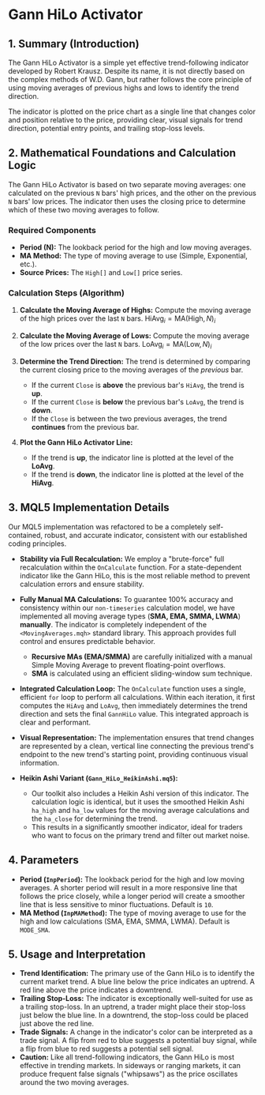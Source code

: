 # Gann HiLo Activator

## 1. Summary (Introduction)

The Gann HiLo Activator is a simple yet effective trend-following indicator developed by Robert Krausz. Despite its name, it is not directly based on the complex methods of W.D. Gann, but rather follows the core principle of using moving averages of previous highs and lows to identify the trend direction.

The indicator is plotted on the price chart as a single line that changes color and position relative to the price, providing clear, visual signals for trend direction, potential entry points, and trailing stop-loss levels.

## 2. Mathematical Foundations and Calculation Logic

The Gann HiLo Activator is based on two separate moving averages: one calculated on the previous `N` bars' high prices, and the other on the previous `N` bars' low prices. The indicator then uses the closing price to determine which of these two moving averages to follow.

### Required Components

- **Period (N):** The lookback period for the high and low moving averages.
- **MA Method:** The type of moving average to use (Simple, Exponential, etc.).
- **Source Prices:** The `High[]` and `Low[]` price series.

### Calculation Steps (Algorithm)

1. **Calculate the Moving Average of Highs:** Compute the moving average of the high prices over the last `N` bars.
   $\text{HiAvg}_i = \text{MA}(\text{High}, N)_i$

2. **Calculate the Moving Average of Lows:** Compute the moving average of the low prices over the last `N` bars.
   $\text{LoAvg}_i = \text{MA}(\text{Low}, N)_i$

3. **Determine the Trend Direction:** The trend is determined by comparing the current closing price to the moving averages of the _previous_ bar.

   - If the current `Close` is **above** the previous bar's `HiAvg`, the trend is **up**.
   - If the current `Close` is **below** the previous bar's `LoAvg`, the trend is **down**.
   - If the `Close` is between the two previous averages, the trend **continues** from the previous bar.

4. **Plot the Gann HiLo Activator Line:**
   - If the trend is **up**, the indicator line is plotted at the level of the **LoAvg**.
   - If the trend is **down**, the indicator line is plotted at the level of the **HiAvg**.

## 3. MQL5 Implementation Details

Our MQL5 implementation was refactored to be a completely self-contained, robust, and accurate indicator, consistent with our established coding principles.

- **Stability via Full Recalculation:** We employ a "brute-force" full recalculation within the `OnCalculate` function. For a state-dependent indicator like the Gann HiLo, this is the most reliable method to prevent calculation errors and ensure stability.

- **Fully Manual MA Calculations:** To guarantee 100% accuracy and consistency within our `non-timeseries` calculation model, we have implemented all moving average types (**SMA, EMA, SMMA, LWMA**) **manually**. The indicator is completely independent of the `<MovingAverages.mqh>` standard library. This approach provides full control and ensures predictable behavior.

  - **Recursive MAs (EMA/SMMA)** are carefully initialized with a manual Simple Moving Average to prevent floating-point overflows.
  - **SMA** is calculated using an efficient sliding-window sum technique.

- **Integrated Calculation Loop:** The `OnCalculate` function uses a single, efficient `for` loop to perform all calculations. Within each iteration, it first computes the `HiAvg` and `LoAvg`, then immediately determines the trend direction and sets the final `GannHiLo` value. This integrated approach is clear and performant.

- **Visual Representation:** The implementation ensures that trend changes are represented by a clean, vertical line connecting the previous trend's endpoint to the new trend's starting point, providing continuous visual information.

- **Heikin Ashi Variant (`Gann_HiLo_HeikinAshi.mq5`):**
  - Our toolkit also includes a Heikin Ashi version of this indicator. The calculation logic is identical, but it uses the smoothed Heikin Ashi `ha_high` and `ha_low` values for the moving average calculations and the `ha_close` for determining the trend.
  - This results in a significantly smoother indicator, ideal for traders who want to focus on the primary trend and filter out market noise.

## 4. Parameters

- **Period (`InpPeriod`):** The lookback period for the high and low moving averages. A shorter period will result in a more responsive line that follows the price closely, while a longer period will create a smoother line that is less sensitive to minor fluctuations. Default is `10`.
- **MA Method (`InpMAMethod`):** The type of moving average to use for the high and low calculations (SMA, EMA, SMMA, LWMA). Default is `MODE_SMA`.

## 5. Usage and Interpretation

- **Trend Identification:** The primary use of the Gann HiLo is to identify the current market trend. A blue line below the price indicates an uptrend. A red line above the price indicates a downtrend.
- **Trailing Stop-Loss:** The indicator is exceptionally well-suited for use as a trailing stop-loss. In an uptrend, a trader might place their stop-loss just below the blue line. In a downtrend, the stop-loss could be placed just above the red line.
- **Trade Signals:** A change in the indicator's color can be interpreted as a trade signal. A flip from red to blue suggests a potential buy signal, while a flip from blue to red suggests a potential sell signal.
- **Caution:** Like all trend-following indicators, the Gann HiLo is most effective in trending markets. In sideways or ranging markets, it can produce frequent false signals ("whipsaws") as the price oscillates around the two moving averages.
